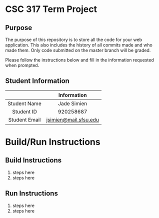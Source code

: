 # CSC 317 Term Project

## Purpose

The purpose of this repository is to store all the code for your web application. This also includes the history of all commits made and who made them. Only code submitted on the master branch will be graded.

Please follow the instructions below and fill in the information requested when prompted.

## Student Information

|               | Information           |
|:-------------:|:---------------------:|
| Student Name  | Jade Simien           |
| Student ID    | 920258687             |
| Student Email | jsimien@mail.sfsu.edu |



# Build/Run Instructions

## Build Instructions
1. steps here
2. steps here

## Run Instructions
1. steps here
2. steps here 
